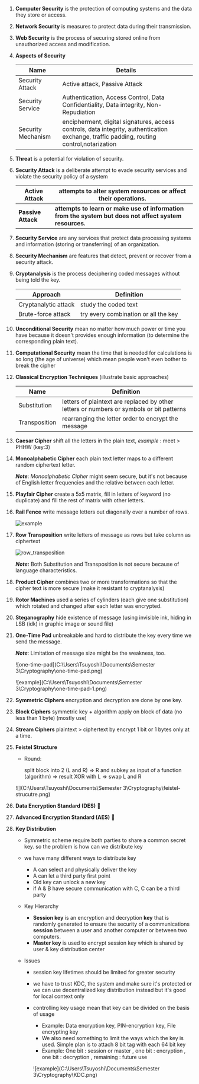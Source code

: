 1. **Computer Security** is the protection of computing systems and the data they store or access.

2. **Network Security** is measures to protect data during their transmission.

3. **Web Security** is the process of securing stored online from unauthorized access and modification.

4. **Aspects of Security**

   | Name               | Details                                                      |
   | ------------------ | ------------------------------------------------------------ |
   | Security Attack    | Active attack, Passive Attack                                |
   | Security Service   | Authentication, Access Control, Data Confidentiality, Data integrity, Non-Repudiation |
   | Security Mechanism | encipherment, digital signatures, access controls, data integrity, authentication exchange, traffic padding, routing control,notarization |

5. **Threat** is a potential for violation of security.

6. **Security Attack** is a deliberate attempt to evade security services and violate the security policy of a system

   | Active Attack      | attempts to alter system resources or affect their operations. |
   | ------------------ | ------------------------------------------------------------ |
   | **Passive Attack** | **attempts to learn or make use of information from the system but does not affect system resources.** |

7. **Security Service** are any services that protect data processing systems and information (storing or transferring) of an organization. 

8. **Security Mechanism** are features that detect, prevent or recover from a security attack.

9. **Cryptanalysis** is the process deciphering coded messages without being told the key.

   | Approach             | Definition                           |
   | -------------------- | ------------------------------------ |
   | Cryptanalytic attack | study the coded text                 |
   | Brute-force attack   | try every combination or all the key |

10. **Unconditional Security** mean no matter how much power or time you have because it doesn't provides enough information (to determine the corresponding plain text).

11. **Computational Security** mean the time that is needed for calculations is so long (the age of universe) which mean people won't even bother to break the cipher

12. **Classical Encryption Techniques** (illustrate basic approaches)

    | Name          | Definition                                                   |
    | ------------- | ------------------------------------------------------------ |
    | Substitution  | letters of plaintext are replaced by other letters or numbers or symbols or bit patterns |
    | Transposition | rearranging the letter order to encrypt the message          |

13. **Caesar Cipher** shift all the letters in the plain text, *example* : meet > PHHW (key:3)

14. **Monoalphabetic Cipher** each plain text letter maps to a different random ciphertext letter.

    ***Note***:  *Monoalphabetic Cipher* might seem secure, but it's not because of English letter frequencies and the relative between each letter.

15. **Playfair Cipher** create a 5x5 matrix, fill in letters of keyword (no duplicate) and fill the rest of matrix with other letters.

16. **Rail Fence** write message letters out diagonally over a number of rows.

    ![example](C:\Users\Tsuyoshi\Documents\rail_fence.png)

17. **Row Transposition** write letters of message as rows but take column as ciphertext

    ![row_transposition](C:\Users\Tsuyoshi\Documents\row_transposition.png)

    ***Note:*** Both Substitution and Transposition is not secure because of language characteristics.

18. **Product Cipher** combines two or more transformations so that the cipher text is more secure (make it resistant to cryptanalysis)

19. **Rotor Machines** used a series of cylinders (each give one substitution)  which rotated and changed after each letter was encrypted.

20. **Steganography** hide existence of message (using invisible ink, hiding in LSB (idk) in graphic image or sound file)

21. **One-Time Pad** unbreakable and hard to distribute the key every time we send the message.

    ***Note***: Limitation of message size might be the weakness, too.

    

    ![one-time-pad](C:\Users\Tsuyoshi\Documents\Semester 3\Cryptography\one-time-pad.png)

    ![example](C:\Users\Tsuyoshi\Documents\Semester 3\Cryptography\one-time-pad-1.png)

22. **Symmetric Ciphers** encryption and decryption are done by one key.

23. **Block Ciphers** symmetric key + algorithm apply on block of data (no less than 1 byte) (mostly use)

24. **Stream Ciphers** plaintext > ciphertext by encrypt 1 bit or 1 bytes only at a time.

25. **Feistel Structure** 

    * Round:

      split block into 2 (L and R) => R and subkey as input of a function (algorithm) => result XOR with L => swap L and R

    ![](C:\Users\Tsuyoshi\Documents\Semester 3\Cryptography\feistel-strucutre.png)

26. **Data Encryption Standard (DES)** :poop:

27. **Advanced Encryption Standard (AES)** :poop:

28. **Key Distribution**

    * Symmetric scheme require both parties to share a common secret key. so the problem is how can we distribute key

    * we have many different ways to distribute key

      * A can select and physically deliver the key
      * A can let a third party first point
      * Old key can unlock a new key
      * if A & B have secure communication with C, C can be a third party

    * Key Hierarchy

      * **Session key** is an encryption and decryption **key** that is randomly generated to ensure the security of a communications **session** between a user and another computer or between two computers.
      * **Master key** is used to encrypt session key which is shared by user & key distribution center

    * Issues

      * session key lifetimes should be limited for greater security

      * we have to trust KDC, the system and make sure it's protected or we can use decentralized key distribution instead but it's good for local context only

      * controlling key usage mean that key can be divided on the basis of usage

        * Example: Data encryption key, PIN-encryption key, File encrypting key
        * We also need something to limit the ways which the key is used. Simple plan is to attach 8 bit tag with each 64 bit key
        * Example: One bit : session or master , one bit : encryption , one bit : decryption , remaining : future use

        ![example](C:\Users\Tsuyoshi\Documents\Semester 3\Cryptography\KDC.png)

